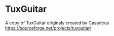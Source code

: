 # TuxGuitar
A copy of TuxGuitar originaly created by Casadeus https://sourceforge.net/projects/tuxguitar/
